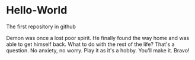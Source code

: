 # Hello-World
The first repository in github

Demon was once a lost poor spirit. 
He finally found the way home and was able to get himself back.
What to do with the rest of the life? That's a question.
No anxiety, no worry. Play it as it's a hobby.
You'll make it. Bravo!
